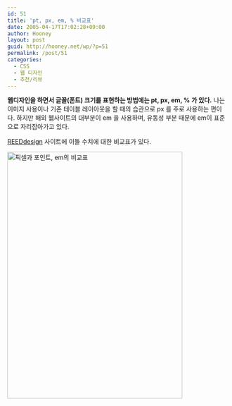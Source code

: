 ```yaml
---
id: 51
title: 'pt, px, em, % 비교표'
date: 2005-04-17T17:02:28+09:00
author: Hooney
layout: post
guid: http://hooney.net/wp/?p=51
permalink: /post/51
categories:
  - CSS
  - 웹 디자인
  - 추천/리뷰
---
```

**웹디자인을 하면서 글꼴(폰트) 크기를 표현하는 방법에는 pt, px, em, % 가 있다.** 나는 이미지 사용이나 기존 테이블 레이아웃을 할 때의 습관으로 px 를 주로 사용하는 편이다. 하지만 해외 웹사이트의 대부분이 em 을 사용하며, 유동성 부분 때문에 em이 표준으로 자리잡아가고 있다.

[REEDdesign](http://www.reeddesign.co.uk/test/points-pixels.html) 사이트에 이들 수치에 대한 비교표가 있다.

<img src="/files/img/2005-04/pixeltoem.gif" alt="픽셀과 포인트, em의 비교표" height="560" width="398" />